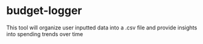 # budget-logger
This tool will organize user inputted data into a .csv file and provide insights into spending trends over time
